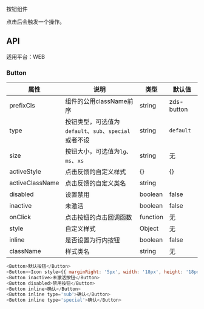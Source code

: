 按钮组件

点击后会触发一个操作。

## API

适用平台：WEB

### Button

| 属性            | 说明                                       | 类型     | 默认值     |
| --------------- | ------------------------------------------ | -------- | ---------- |
| prefixCls       | 组件的公用className前序                    | string   | zds-button |
| type            | 按钮类型，可选值为`default`、`sub`、`special`或者不设 | string   | `default`  |
| size            | 按钮大小，可选值为`lg`、`ms`、`xs`         | string   | 无         |
| activeStyle     | 点击反馈的自定义样式                       | {}       | {}         |
| activeClassName | 点击反馈的自定义类名                       | string   |            |
| disabled        | 设置禁用                                   | boolean  | false      |
| inactive        | 未激活                                     | boolean  | false      |
| onClick         | 点击按钮的点击回调函数                     | function | 无         |
| style           | 自定义样式                                 | Object   | 无         |
| inline          | 是否设置为行内按钮                         | boolean  | false      |
| className       | 样式类名                                   | string   | 无         |

```JavaScript
<Button>默认按钮</Button>
<Button><Icon style={{ marginRight: '5px', width: '18px', height: '18px' }} type='success' />默认按钮</Button>
<Button inactive>未激活按钮</Button>
<Button disabled>禁用按钮</Button>
<Button inline>确认</Button>
<Button inline type='sub'>确认</Button>
<Button inline type='special'>确认</Button>
```
